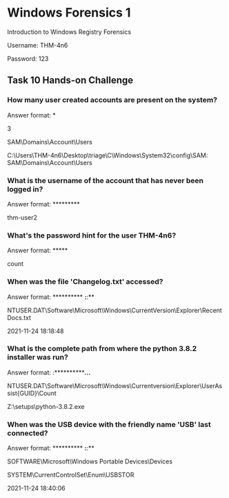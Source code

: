 # Windows Forensics 1
Introduction to Windows Registry Forensics

Username: THM-4n6

Password: 123

## Task 10  Hands-on Challenge

### How many user created accounts are present on the system? 
Answer format: *

3

SAM\Domains\Account\Users

C:\Users\THM-4n6\Desktop\triage\C\Windows\System32\config\SAM: SAM\Domains\Account\Users

### What is the username of the account that has never been logged in?
Answer format: *********

thm-user2


### What's the password hint for the user THM-4n6?
Answer format: *****

count

### When was the file 'Changelog.txt' accessed?
Answer format: ********** **:**:**

NTUSER.DAT\Software\Microsoft\Windows\CurrentVersion\Explorer\RecentDocs\.txt

2021-11-24 18:18:48


### What is the complete path from where the python 3.8.2 installer was run? 
Answer format: *:****************.*.*.***

NTUSER.DAT\Software\Microsoft\Windows\Currentversion\Explorer\UserAssist\{GUID}\Count

Z:\setups\python-3.8.2.exe 

### When was the USB device with the friendly name 'USB' last connected?
Answer format: ********** **:**:**

SOFTWARE\Microsoft\Windows Portable Devices\Devices

SYSTEM\CurrentControlSet\Enum\USBSTOR

2021-11-24 18:40:06

